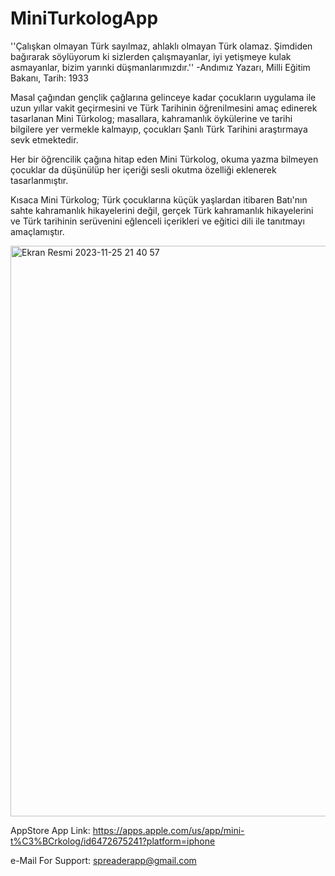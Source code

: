 # MiniTurkologApp

''Çalışkan olmayan Türk sayılmaz, ahlaklı olmayan Türk olamaz. Şimdiden bağırarak söylüyorum ki sizlerden çalışmayanlar, iyi yetişmeye kulak asmayanlar, bizim yarınki düşmanlarımızdır.'' -Andımız Yazarı, Milli Eğitim Bakanı, Tarih: 1933

Masal çağından gençlik çağlarına gelinceye kadar çocukların uygulama ile uzun yıllar vakit geçirmesini ve Türk Tarihinin öğrenilmesini amaç edinerek tasarlanan Mini Türkolog; masallara, kahramanlık öykülerine ve tarihi bilgilere yer vermekle kalmayıp, çocukları Şanlı Türk Tarihini araştırmaya sevk etmektedir.

Her bir öğrencilik çağına hitap eden Mini Türkolog, okuma yazma bilmeyen çocuklar da düşünülüp her içeriği sesli okutma özelliği eklenerek tasarlanmıştır. 

Kısaca Mini Türkolog; Türk çocuklarına küçük yaşlardan itibaren Batı'nın sahte kahramanlık hikayelerini değil, gerçek Türk kahramanlık hikayelerini ve Türk tarihinin serüvenini eğlenceli içerikleri ve eğitici dili ile tanıtmayı amaçlamıştır.



<img width="913" alt="Ekran Resmi 2023-11-25 21 40 57" src="https://github.com/beratridvanasilturk/MiniTurkologApp/assets/99040236/92949bbe-1d00-45cc-a8c7-826dabb41df3">

AppStore App Link: https://apps.apple.com/us/app/mini-t%C3%BCrkolog/id6472675241?platform=iphone

e-Mail For Support: spreaderapp@gmail.com

